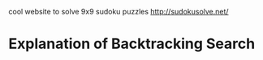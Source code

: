 cool website to solve 9x9 sudoku puzzles http://sudokusolve.net/

# Explanation of Backtracking Search
